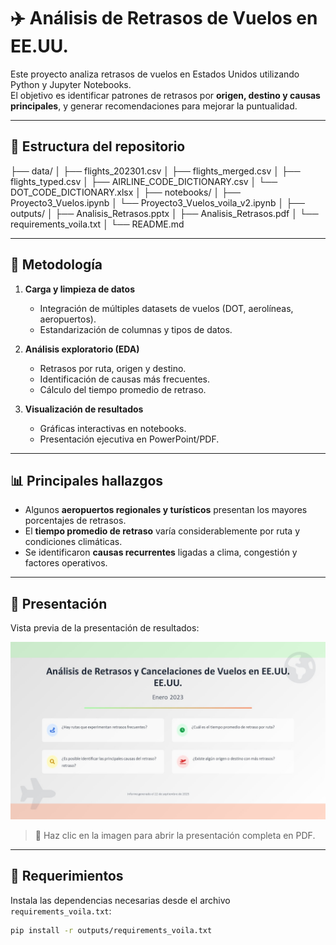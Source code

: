 # ✈️ Análisis de Retrasos de Vuelos en EE.UU.

Este proyecto analiza retrasos de vuelos en Estados Unidos utilizando Python y Jupyter Notebooks.  
El objetivo es identificar patrones de retrasos por **origen, destino y causas principales**, y generar recomendaciones para mejorar la puntualidad.

---

## 📂 Estructura del repositorio
├── data/
│ ├── flights_202301.csv
│ ├── flights_merged.csv
│ ├── flights_typed.csv
│ ├── AIRLINE_CODE_DICTIONARY.csv
│ └── DOT_CODE_DICTIONARY.xlsx
│
├── notebooks/
│ ├── Proyecto3_Vuelos.ipynb
│ └── Proyecto3_Vuelos_voila_v2.ipynb
│
├── outputs/
│ ├── Analisis_Retrasos.pptx
│ ├── Analisis_Retrasos.pdf
│ └── requirements_voila.txt
│
└── README.md


---

## 🚀 Metodología

1. **Carga y limpieza de datos**  
   - Integración de múltiples datasets de vuelos (DOT, aerolíneas, aeropuertos).  
   - Estandarización de columnas y tipos de datos.  

2. **Análisis exploratorio (EDA)**  
   - Retrasos por ruta, origen y destino.  
   - Identificación de causas más frecuentes.  
   - Cálculo del tiempo promedio de retraso.  

3. **Visualización de resultados**  
   - Gráficas interactivas en notebooks.  
   - Presentación ejecutiva en PowerPoint/PDF.  

---

## 📊 Principales hallazgos

- Algunos **aeropuertos regionales y turísticos** presentan los mayores porcentajes de retrasos.  
- El **tiempo promedio de retraso** varía considerablemente por ruta y condiciones climáticas.  
- Se identificaron **causas recurrentes** ligadas a clima, congestión y factores operativos.  

---

## 📑 Presentación

Vista previa de la presentación de resultados:  

[![Ver presentación](outputs/ppt_preview/slide1.jpg)](outputs/Analisis_Retrasos.pdf)  

> 📌 Haz clic en la imagen para abrir la presentación completa en PDF.  

---

## 🔧 Requerimientos

Instala las dependencias necesarias desde el archivo `requirements_voila.txt`:

```bash
pip install -r outputs/requirements_voila.txt



